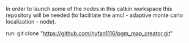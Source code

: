 In order to launch some of the nodes in this catkin workspace this repository will be needed (to facilitate the amcl - adaptive monte carlo localization - node).

run: git clone "https://github.com/hyfan1116/pgm_map_creator.git"
